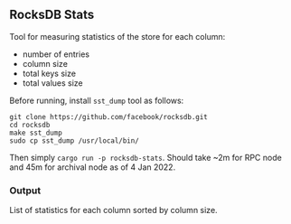 ## RocksDB Stats

Tool for measuring statistics of the store for each column:
- number of entries
- column size
- total keys size
- total values size

Before running, install `sst_dump` tool as follows:

```shell
git clone https://github.com/facebook/rocksdb.git
cd rocksdb
make sst_dump
sudo cp sst_dump /usr/local/bin/
```

Then simply `cargo run -p rocksdb-stats`. Should take ~2m for RPC node and 45m for archival node as of 4 Jan 2022.

### Output

List of statistics for each column sorted by column size. 
